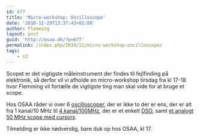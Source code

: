 ```yaml
---
id: 677
title: 'Micro-workshop: Oscilloscope'
date: '2010-11-29T13:37:43+01:00'
author: Flemming
layout: post
guid: 'http://osaa.dk/?p=677'
permalink: /index.php/2010/11/micro-workshop-oscilloscope/
tags:
    - s3
---
```


Scopet er det vigtigste måleinstrument der findes til fejlfinding på elektronik, så derfor vil vi afholde en micro-workshop tirsdag fra kl 17-18 hvor Flemming vil fortælle de vigtigste ting man skal vide for at bruge et scope.

Hos OSAA råder vi over 6 [oscilloscoper](http://en.wikipedia.org/wiki/Oscilloscope), der er ikke to der er ens, der er alt fra 1 kanal/10 MHz til [4 kanal/100MHz](https://www.osaa.dk//gallery/index.php?album=erob-gear&image=osaa-paint-and-gear-21.jpg), der er et enkelt [DSO](https://www.osaa.dk//gallery/index.php?album=erob-gear&image=osaa-paint-and-gear-25.jpg), samt [et analogt 50 MHz scope med cursors](https://www.osaa.dk//gallery/index.php?album=erob-gear&image=osaa-paint-and-gear-25.jpg).

Tilmelding er ikke nødvendig, bare duk op hos OSAA, kl 17.
